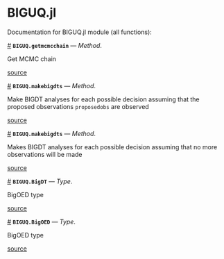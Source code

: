 
<a id='BIGUQ.jl-1'></a>

# BIGUQ.jl


Documentation for BIGUQ.jl module (all functions):

<a id='BIGUQ.getmcmcchain-Tuple{BIGUQ.BigDT,Any}' href='#BIGUQ.getmcmcchain-Tuple{BIGUQ.BigDT,Any}'>#</a>
**`BIGUQ.getmcmcchain`** &mdash; *Method*.



Get MCMC chain


<a target='_blank' href='https://github.com/madsjulia/BIGUQ.jl/tree/e65306f1a36934191bfa7aa55ba375136e74c2ae/src/BIGDT.jl#L22' class='documenter-source'>source</a><br>

<a id='BIGUQ.makebigdts-Tuple{BIGUQ.BigOED,Any,Any}' href='#BIGUQ.makebigdts-Tuple{BIGUQ.BigOED,Any,Any}'>#</a>
**`BIGUQ.makebigdts`** &mdash; *Method*.



Make BIGDT analyses for each possible decision assuming that the proposed observations `proposedobs` are observed


<a target='_blank' href='https://github.com/madsjulia/BIGUQ.jl/tree/e65306f1a36934191bfa7aa55ba375136e74c2ae/src/BIGOED.jl#L50' class='documenter-source'>source</a><br>

<a id='BIGUQ.makebigdts-Tuple{BIGUQ.BigOED}' href='#BIGUQ.makebigdts-Tuple{BIGUQ.BigOED}'>#</a>
**`BIGUQ.makebigdts`** &mdash; *Method*.



Makes BIGDT analyses for each possible decision assuming that no more observations will be made


<a target='_blank' href='https://github.com/madsjulia/BIGUQ.jl/tree/e65306f1a36934191bfa7aa55ba375136e74c2ae/src/BIGOED.jl#L23' class='documenter-source'>source</a><br>

<a id='BIGUQ.BigDT' href='#BIGUQ.BigDT'>#</a>
**`BIGUQ.BigDT`** &mdash; *Type*.



BigOED type


<a target='_blank' href='https://github.com/madsjulia/BIGUQ.jl/tree/e65306f1a36934191bfa7aa55ba375136e74c2ae/src/BIGDT.jl#L2' class='documenter-source'>source</a><br>

<a id='BIGUQ.BigOED' href='#BIGUQ.BigOED'>#</a>
**`BIGUQ.BigOED`** &mdash; *Type*.



BigOED type


<a target='_blank' href='https://github.com/madsjulia/BIGUQ.jl/tree/e65306f1a36934191bfa7aa55ba375136e74c2ae/src/BIGOED.jl#L1' class='documenter-source'>source</a><br>

